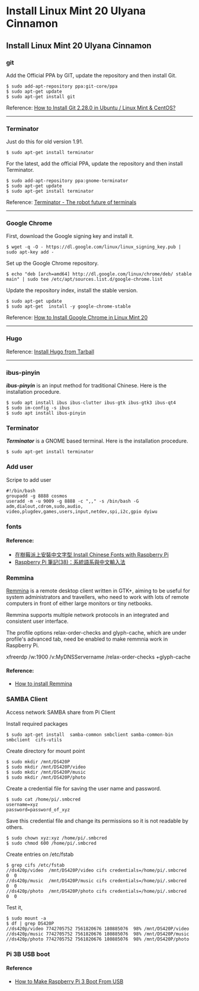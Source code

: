 # Install Linux Mint 20 Ulyana Cinnamon

## Install Linux Mint 20 Ulyana Cinnamon
<!--more--> 
### git
Add the Official PPA by GIT, update the repository and then install Git.
```
$ sudo add-apt-repository ppa:git-core/ppa
$ sudo apt-get update
$ sudo apt-get install git
```
Reference:
[How to Install Git 2.28.0 in Ubuntu / Linux Mint & CentOS?](https://www.tipsonunix.com/2020/07/install-git-2-28-0-in-ubuntu-20-04-linux-mint-centos/)

---

### Terminator
Just do this for old version 1.91.
```
$ sudo apt-get install terminator
```
For the latest, add the official PPA, update the repository and then install Terminator.
```
$ sudo add-apt-repository ppa:gnome-terminator
$ sudo apt-get update
$ sudo apt-get install terminator
```
Reference:
[Terminator - The robot future of terminals](https://gnometerminator.blogspot.com/)

---

### Google Chrome
First, download the Google signing key and install it.
```
$ wget -q -O - https://dl.google.com/linux/linux_signing_key.pub | sudo apt-key add -
```
Set up the Google Chrome repository.
```
$ echo "deb [arch=amd64] http://dl.google.com/linux/chrome/deb/ stable main" | sudo tee /etc/apt/sources.list.d/google-chrome.list
```
Update the repository index, install the stable version.
```
$ sudo apt-get update
$ sudo apt-get  install -y google-chrome-stable
```
Reference:
[How to Install Google Chrome in Linux Mint 20](https://linuxhint.com/install_google_chrome_linux_mint-2/)


---

### Hugo 
Reference:
[Install Hugo from Tarball](https://gohugo.io/getting-started/installing/#install-hugo-from-tarball)

---

### ibus-pinyin
***ibus-pinyin*** is an input method for traditional Chinese.
Here is the installation procedure.
```
$ sudo apt install ibus ibus-clutter ibus-gtk ibus-gtk3 ibus-qt4
$ sudo im-config -s ibus
$ sudo apt install ibus-pinyin
```

### Terminator
***Terminator*** is a GNOME based terminal.
Here is the installation procedure.

```
$ sudo apt-get install terminator
```

### Add user
Scripe to add user
```
#!/bin/bash
groupadd -g 8888 cosmos
useradd -m -u 9009 -g 8888 -c ",," -s /bin/bash -G adm,dialout,cdrom,sudo,audio,
video,plugdev,games,users,input,netdev,spi,i2c,gpio dyiwu
```

### fonts

#### Reference:
- [在樹莓派上安裝中文字型 Install Chinese Fonts with Raspberry Pi](http://studyraspberrypi.blogspot.com/2015/12/install-chinese-fonts.html)
- [Raspberry Pi 筆記(38)：系統語系與中文輸入法](https://atceiling.blogspot.com/2017/03/raspberry-pi_26.html)

### Remmina
[Remmina](https://remmina.org/) is a remote desktop client written in GTK+, aiming to be useful for system administrators and travellers, who need to work with lots of remote computers in front of either large monitors or tiny netbooks.

Remmina supports multiple network protocols in an integrated and consistent user interface.

The profile options relax-order-checks and glyph-cache, which are under profile's advanced tab, need be enabled to make remmnia work in Raspberry Pi.

xfreerdp /w:1900 /v:MyDNSServername /relax-order-checks +glyph-cache


#### Reference:
- [How to install Remmina](https://remmina.org/how-to-install-remmina/)

### SAMBA Client
Access network SAMBA share from Pi Client

Install required packages
```
$ sudo apt-get install  samba-common smbclient samba-common-bin smbclient  cifs-utils
```

Create directory for mount point
```
$ sudo mkdir /mnt/DS420P
$ sudo mkdir /mnt/DS420P/video
$ sudo mkdir /mnt/DS420P/music
$ sudo mkdir /mnt/DS420P/photo
```
 
Create a credential file for saving the user name and password.
```
$ sudo cat /home/pi/.smbcred
username=xyz
password=password_of_xyz
```

Save this credential file and change its permissions so it is not readable by others. 
```
$ sudo chown xyz:xyz /home/pi/.smbcred
$ sudo chmod 600 /home/pi/.smbcred
```

Create entries on /etc/fstab
```
$ grep cifs /etc/fstab
//ds420p/video  /mnt/DS420P/video cifs credentials=/home/pi/.smbcred  0  0
//ds420p/music  /mnt/DS420P/music cifs credentials=/home/pi/.smbcred  0  0
//ds420p/photo  /mnt/DS420P/photo cifs credentials=/home/pi/.smbcred  0  0

```
Test it,
```
$ sudo mount -a
$ df | grep DS420P
//ds420p/video 7742705752 7561820676 180885076  98% /mnt/DS420P/video
//ds420p/music 7742705752 7561820676 180885076  98% /mnt/DS420P/music
//ds420p/photo 7742705752 7561820676 180885076  98% /mnt/DS420P/photo
```

### Pi 3B USB boot

#### Reference
- [How to Make Raspberry Pi 3 Boot From USB](https://www.makeuseof.com/tag/make-raspberry-pi-3-boot-usb/)




